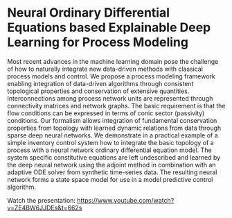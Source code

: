 # Neural Ordinary Differential Equations based Explainable Deep Learning for Process Modeling
Most recent advances in the machine learning domain pose the challenge of how to naturally integrate new data-driven methods with classical process models and control. We propose a process modeling framework enabling integration of data-driven algorithms through consistent topological properties and conservation of extensive quantities. Interconnections among process network units are represented through connectivity matrices and network graphs. The basic requirement is that the flow conditions can be expressed in terms of conic sector (passivity) conditions. Our formalism allows integration of fundamental conservation properties from topology with learned dynamic relations from data through sparse deep neural networks.
We demonstrate in a practical example of a simple inventory control system how to integrate the basic topology of a process with a neural network ordinary differential equation model. The system specific constitutive equations are left undescribed and learned by the deep neural network using the adjoint method in combination with an adaptive ODE solver from synthetic time-series data. The resulting neural network forms a state space model for use in a model predictive control algorithm.

Watch the presentation:
https://www.youtube.com/watch?v=ZE4BW6JJDEs&t=662s
